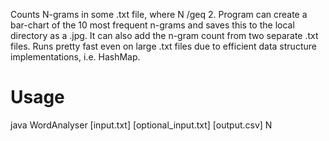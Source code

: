 Counts N-grams in some .txt file, where N /geq 2. Program can create a bar-chart of the 10 most frequent n-grams and saves this to the local directory as a .jpg. It can also add the n-gram count from two separate .txt files. Runs pretty fast even on large .txt files due to efficient data structure implementations, i.e. HashMap.

Usage
==============
java WordAnalyser [input.txt] [optional_input.txt] [output.csv] N 
